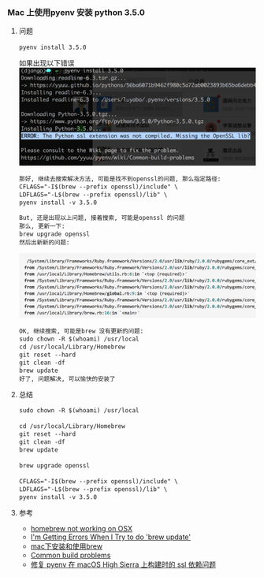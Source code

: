 ### Mac 上使用pyenv 安装 python 3.5.0

1. 问题

    `pyenv install 3.5.0`
    
    如果出现以下错误
    ![](https://github.com/yabolu/Mac-pyenv-install-python3.5/blob/master/error01.png)        
    
    ```
    那好, 继续去搜索解决方法, 可能是找不到openssl的问题, 那么指定路径:
    CFLAGS="-I$(brew --prefix openssl)/include" \
    LDFLAGS="-L$(brew --prefix openssl)/lib" \
    pyenv install -v 3.5.0
    ```
    
    ```
    But, 还是出现以上问题, 接着搜索, 可能是openssl 的问题
    那么, 更新一下:
    brew upgrade openssl
    然后出新新的问题:
    ```
    
    ![](https://github.com/yabolu/Mac-pyenv-install-python3.5/blob/master/error02.png)

    
    ```
    OK, 继续搜索, 可能是brew 没有更新的问题:
    sudo chown -R $(whoami) /usr/local
    cd /usr/local/Library/Homebrew  
    git reset --hard  
    git clean -df
    brew update
    好了, 问题解决, 可以愉快的安装了    
    ```
    
2. 总结

    ```
    sudo chown -R $(whoami) /usr/local
    
    cd /usr/local/Library/Homebrew  
    git reset --hard  
    git clean -df
    brew update
    
    brew upgrade openssl
    
    CFLAGS="-I$(brew --prefix openssl)/include" \
    LDFLAGS="-L$(brew --prefix openssl)/lib" \
    pyenv install -v 3.5.0
    ```
    
3. 参考

    * [homebrew not working on OSX](https://stackoverflow.com/questions/24652996/homebrew-not-working-on-osx)
    * [I'm Getting Errors When I Try to do 'brew update'](https://apple.stackexchange.com/questions/231843/im-getting-errors-when-i-try-to-do-brew-update)
    * [mac下安装和使用brew](https://blog.csdn.net/fxp850899969/article/details/53284193)
    * [Common build problems](https://github.com/pyenv/pyenv/wiki/Common-build-problems)
    * [修复 pyenv 在 macOS High Sierra 上构建时的 ssl 依赖问题](https://www.v2ex.com/t/397232)
    
    
    


